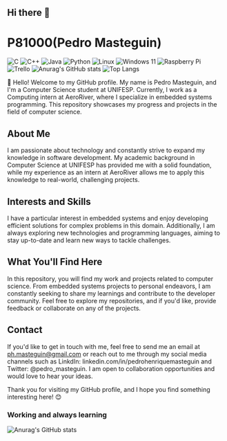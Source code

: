 ## Hi there 👋
# P81000(Pedro Masteguin)
![C](https://img.shields.io/badge/c-%2300599C.svg?style=for-the-badge&logo=c&logoColor=white) 
![C++](https://img.shields.io/badge/c++-%2300599C.svg?style=for-the-badge&logo=c%2B%2B&logoColor=white)
![Java](https://img.shields.io/badge/java-%23ED8B00.svg?style=for-the-badge&logo=openjdk&logoColor=white)
![Python](https://img.shields.io/badge/python-3670A0?style=for-the-badge&logo=python&logoColor=ffdd54)
![Linux](https://img.shields.io/badge/Linux-FCC624?style=for-the-badge&logo=linux&logoColor=black)
![Windows 11](https://img.shields.io/badge/Windows%2011-%230079d5.svg?style=for-the-badge&logo=Windows%2011&logoColor=white)
![Raspberry Pi](https://img.shields.io/badge/-RaspberryPi-C51A4A?style=for-the-badge&logo=Raspberry-Pi)
![Trello](https://img.shields.io/badge/Trello-%23026AA7.svg?style=for-the-badge&logo=Trello&logoColor=white)
![Anurag's GitHub stats](https://github-readme-stats.vercel.app/api?username=P81000&show_icons=true&theme=dark) ![Top Langs](https://github-readme-stats.vercel.app/api/top-langs/?username=P81000&hide=makefile,jupyternotebook)


👋 Hello! Welcome to my GitHub profile. My name is Pedro Masteguin, and I'm a Computer Science student at UNIFESP. Currently, I work as a Computing intern at AeroRiver, where I specialize in embedded systems programming. This repository showcases my progress and projects in the field of computer science.

## About Me
I am passionate about technology and constantly strive to expand my knowledge in software development. My academic background in Computer Science at UNIFESP has provided me with a solid foundation, while my experience as an intern at AeroRiver allows me to apply this knowledge to real-world, challenging projects.

## Interests and Skills
I have a particular interest in embedded systems and enjoy developing efficient solutions for complex problems in this domain. Additionally, I am always exploring new technologies and programming languages, aiming to stay up-to-date and learn new ways to tackle challenges.

## What You'll Find Here
In this repository, you will find my work and projects related to computer science. From embedded systems projects to personal endeavors, I am constantly seeking to share my learnings and contribute to the developer community. Feel free to explore my repositories, and if you'd like, provide feedback or collaborate on any of the projects.

## Contact
If you'd like to get in touch with me, feel free to send me an email at ph.masteguin@gmail.com or reach out to me through my social media channels such as LinkdIn: linkedin.com/in/pedrohenriquemasteguin and Twitter: @pedro_masteguin. I am open to collaboration opportunities and would love to hear your ideas.

Thank you for visiting my GitHub profile, and I hope you find something interesting here! 😊

### Working and always learning
![Anurag's GitHub stats](https://github-readme-stats.vercel.app/api?username=P81000&show_icons=true&theme=dark)

<!--
**P81000/P81000** is a ✨ _special_ ✨ repository because its `README.md` (this file) appears on your GitHub profile.

Here are some ideas to get you started:

- 🔭 I’m currently working on ...
- 🌱 I’m currently learning ...
- 👯 I’m looking to collaborate on ...
- 🤔 I’m looking for help with ...
- 💬 Ask me about ...
- 📫 How to reach me: ...
- 😄 Pronouns: ...
- ⚡ Fun fact: ...
-->
